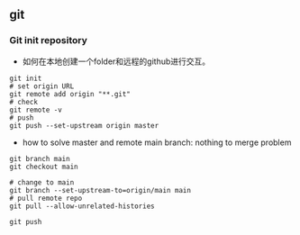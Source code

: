 ## git


### Git init repository

- 如何在本地创建一个folder和远程的github进行交互。
  
```shell
git init
# set origin URL
git remote add origin "**.git"
# check 
git remote -v
# push
git push --set-upstream origin master
```

-  how to solve master and remote main branch: nothing to merge problem

```shell
git branch main
git checkout main

# change to main
git branch --set-upstream-to=origin/main main 
# pull remote repo
git pull --allow-unrelated-histories

git push
```